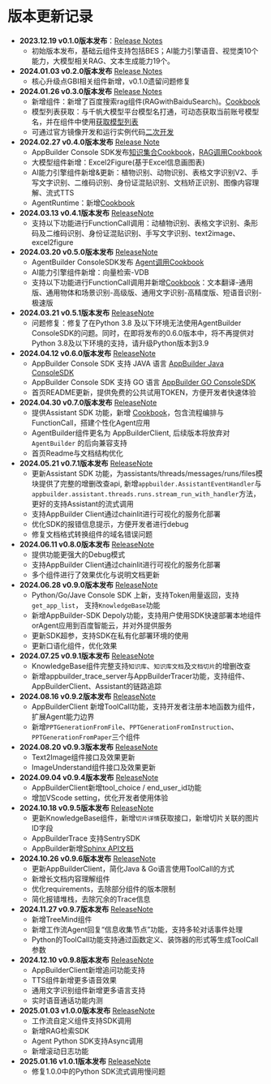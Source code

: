 # 版本更新记录

* **2023.12.19 v0.1.0版本发布**：[Release Notes](https://github.com/baidubce/app-builder/releases/tag/0.1.0)
  * 初始版本发布，基础云组件支持包括BES；AI能力引擎语音、视觉类10个能力，大模型相关RAG、文本生成能力19个。
* **2024.01.03 v0.2.0版本发布** [Release Notes](https://github.com/baidubce/app-builder/releases/tag/0.2.0)
  * 核心升级点GBI相关组件新增，v0.1.0遗留问题修复
* **2024.01.26 v0.3.0版本发布** [Release Notes](https://github.com/baidubce/app-builder/releases/tag/0.3.0)
  * 新增组件：新增了百度搜索rag组件(RAGwithBaiduSearch)。[Cookbook](https://github.com/baidubce/app-builder/blob/master/cookbooks/rag_with_baidusearch.ipynb)
  * 模型列表获取：与千帆大模型平台模型名打通，可动态获取当前账号模型名，并在组件中使用[获取模型列表](/docs/basic_module/get_model_list.md)
  * 可通过官方镜像开发和运行实例代码[二次开发](/docs/develop_guide/README.md)
* **2024.02.27 v0.4.0版本发布** [Release Note](https://github.com/baidubce/app-builder/releases/tag/0.4.0)
  * AppBuilder Console SDK发布[知识集合Cookbook](/cookbooks/end2end_application/rag/console_dataset.ipynb)，[RAG调用Cookbook](/cookbooks/end2end_application/rag/rag.ipynb)
  * 大模型组件新增：Excel2Figure(基于Excel信息画图表)
  * AI能力引擎组件新增&更新：植物识别、动物识别、表格文字识别V2、手写文字识别、二维码识别、身份证混贴识别、文档矫正识别、图像内容理解、流式TTS
  * AgentRuntime：新增[Cookbook](/cookbooks/components/agent_runtime.ipynb)
* **2024.03.13 v0.4.1版本发布** [ReleaseNote](https://github.com/baidubce/app-builder/releases/tag/0.4.1)
  * 支持以下功能进行FunctionCall调用：动植物识别、表格文字识别、条形码及二维码识别、身份证混贴识别、手写文字识别、text2image、excel2figure
* **2024.03.20 v0.5.0版本发布** [ReleaseNote](https://github.com/baidubce/app-builder/releases/tag/0.5.0)
  * AgentBuilder ConsoleSDK发布 [Agent调用Cookbook](/cookbooks/end2end_application/agent/appbuilder_client.ipynb)
  * AI能力引擎组件新增：向量检索-VDB
  * 支持以下功能进行FunctionCall调用并新增[Cookbook](/cookbooks/components/general_ocr.ipynb)：文本翻译-通用版、通用物体和场景识别-高级版、通用文字识别-高精度版、短语音识别-极速版
* **2024.03.21 v0.5.1版本发布** [ReleaseNote](https://github.com/baidubce/app-builder/releases/tag/0.5.1)
  * 问题修复：修复了在Python 3.8 及以下环境无法使用AgentBuilder ConsoleSDK的问题。同时，在即将发布的0.6.0版本中，将不再提供对Python 3.8及以下环境的支持，请升级Python版本到3.9
* **2024.04.12 v0.6.0版本发布** [ReleaseNote](https://github.com/baidubce/app-builder/releases/tag/0.6.0)
  * AppBuilder Console SDK 支持 JAVA 语言 [AppBuilder Java ConsoleSDK](/java/)
  * AppBuilder Console SDK 支持 GO 语言 [AppBuilder GO ConsoleSDK](/go/)
  * 首页README更新，提供免费的公共试用TOKEN，方便开发者快速体验
* **2024.04.30 v0.7.0版本发布** [ReleaseNote](https://github.com/baidubce/app-builder/releases/tag/0.7.0)
  * 提供Assistant SDK 功能，新增 [Cookbook](/cookbooks/pipeline/assistant_function_call.ipynb)，包含流程编排与FunctionCall，搭建个性化Agent应用
  * AgentBuilder组件更名为 AppBuilderClient, 后续版本将放弃对 `AgentBuilder` 的后向兼容支持
  * 首页Readme与文档结构优化
* **2024.05.21 v0.7.1版本发布** [ReleaseNote](https://github.com/baidubce/app-builder/releases/tag/0.7.1)
  * 更新Assistant SDK 功能，为assistants/threads/messages/runs/files模块提供了完整的增删改查api, 新增`appbuilder.AssistantEventHandler`与`appbuilder.assistant.threads.runs.stream_run_with_handler`方法，更好的支持Assistant的流式调用
  * 支持AppBuilder Client通过chainlit进行可视化的服务化部署
  * 优化SDK的报错信息提示，方便开发者进行debug
  * 修复文档格式转换组件的域名错误问题
* **2024.06.11 v0.8.0版本发布** [ReleaseNote](https://github.com/baidubce/app-builder/releases/tag/0.8.0)
  * 提供功能更强大的Debug模式
  * 支持AppBuilder Client通过chainlit进行可视化的服务化部署
  * 多个组件进行了效果优化与说明文档更新
* **2024.06.28 v0.9.0版本发布** [ReleaseNote](https://github.com/baidubce/app-builder/releases/tag/0.9.0)
  * Python/Go/Jave Console SDK 上新，支持Token用量返回，支持`get_app_list`， 支持`KnowledgeBase`功能
  * 新增AppBuilder-SDK Depoly功能，支持用户使用SDK快速部署本地组件orAgent应用到百度智能云，并对外提供服务
  * 更新SDK超参，支持SDK在私有化部署环境的使用
  * 更新口语化组件，优化效果
* **2024.07.25 v0.9.1版本发布** [ReleaseNote](https://github.com/baidubce/app-builder/releases/tag/0.9.1)
  * KnowledgeBase组件完整支持`知识库`、`知识库文档`及`文档切片`的增删改查
  * 新增appbuilder_trace_server与AppBuilderTracer功能，支持组件、AppBuilderClient、Assistant的链路追踪
* **2024.08.16 v0.9.2版本发布** [ReleaseNote](https://github.com/baidubce/app-builder/releases/tag/0.9.2)
  * AppBuilderClient 新增ToolCall功能，支持开发者注册本地函数为组件，扩展Agent能力边界
  * 新增`PPTGenerationFromFile`、`PPTGenerationFromInstruction`、`PPTGenerationFromPaper`三个组件
* **2024.08.20 v0.9.3版本发布** [ReleaseNote](https://github.com/baidubce/app-builder/releases/tag/0.9.3)
  * Text2Image组件接口及效果更新
  * ImageUnderstand组件接口及效果更新
* **2024.09.04 v0.9.4版本发布** [ReleaseNote](https://github.com/baidubce/app-builder/releases/tag/0.9.4)
  * AppBuilderClient新增tool_choice / end_user_id功能
  * 增加VScode setting，优化开发者使用体验
* **2024.10.18 v0.9.5版本发布** [ReleaseNote](https://github.com/baidubce/app-builder/releases/tag/0.9.5)
  * 更新KnowledgeBase组件，新增`切片详情`获取接口，新增切片关联的图片ID字段
  * AppBuilderTrace 支持SentrySDK
  * AppBuilder新增[Sphinx API文档](../../API-Reference/Python/modules.md)
* **2024.10.26 v0.9.6版本发布** [ReleaseNote](https://github.com/baidubce/app-builder/releases/tag/0.9.6)
  * 更新AppBuilderClient，简化Java & Go语言使用ToolCall的方式
  * 新增长文档内容理解组件
  * 优化requirements，去除部分组件的版本限制
  * 简化报错堆栈，去除冗余的Trace信息
* **2024.11.27 v0.9.7版本发布** [ReleaseNote](https://github.com/baidubce/app-builder/releases/tag/0.9.7)
  * 新增TreeMind组件
  * 新增工作流Agent回复“信息收集节点”功能，支持多轮对话事件处理
  * Python的ToolCall功能支持通过函数定义、装饰器的形式等生成ToolCall参数
* **2024.12.10 v0.9.8版本发布** [ReleaseNote](https://github.com/baidubce/app-builder/releases/tag/0.9.8)
  * AppBuilderClient新增追问功能支持
  * TTS组件新增更多语音效果
  * 通用文字识别组件新增更多语言支持
  * 实时语音通话功能内测
* **2025.01.03 v1.0.0版本发布** [ReleaseNote](https://github.com/baidubce/app-builder/releases/tag/1.0.0)
  * 工作流自定义组件支持SDK调用
  * 新增RAG检索SDK
  * Agent Python SDK支持Async调用
  * 新增滚动日志功能
* **2025.01.16 v1.0.1版本发布** [ReleaseNote](https://github.com/baidubce/app-builder/releases/tag/1.0.1)
  * 修复1.0.0中的Python SDK流式调用慢问题